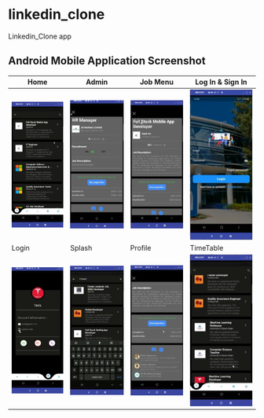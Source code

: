 # linkedin_clone

Linkedin_Clone app

## Android Mobile Application Screenshot

| Home | Admin | Job Menu | Log In & Sign In |
|--|--|--|--|
| ![Home](assets/images/3.jpg) | ![Admin](assets/images/12.jpg) | ![Job Menu](assets/images/6.jpg) |![Log In & Sign In](assets/images/1.jpg) |
| Login | Splash | Profile | TimeTable |
| ![Login](assets/images/10.jpg) | ![Splash](assets/images/9.jpg) | ![Profile](assets/images/7.jpg) |![TimeTable](assets/images/5.jpg) |



